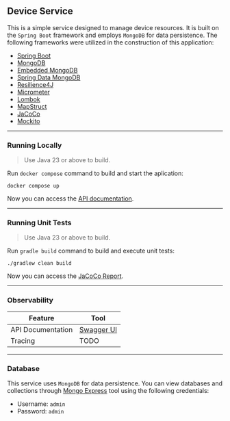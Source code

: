 Device Service
---

This is a simple service designed to manage device resources. It is built on the `Spring Boot` framework and employs
`MongoDB` for data persistence. The following frameworks were utilized in the construction of this application:

- [Spring Boot](https://docs.spring.io/spring-boot/index.html)
- [MongoDB](https://www.mongodb.com/docs/)
- [Embedded MongoDB](https://github.com/flapdoodle-oss/de.flapdoodle.embed.mongo.spring/tree/spring-3.x.x)
- [Spring Data MongoDB](https://docs.spring.io/spring-data/mongodb/reference/)
- [Resilience4J](https://github.com/resilience4j/resilience4j)
- [Micrometer](https://docs.micrometer.io/tracing/reference/)
- [Lombok](https://projectlombok.org/)
- [MapStruct](https://mapstruct.org/documentation/stable/reference/html/)
- [JaCoCo](https://www.eclemma.org/jacoco/)
- [Mockito](https://site.mockito.org/)

---

### Running Locally

> Use Java 23 or above to build.

Run `docker compose` command to build and start the aplication:

```shell
docker compose up
```

Now you can access the [API documentation](http://localhost:8080/swagger-ui/index.html).

---

### Running Unit Tests

> Use Java 23 or above to build.

Run `gradle build` command to build and execute unit tests:

```shell
./gradlew clean build
```

Now you can access the [JaCoCo Report](build/reports/jacoco/test/html/index.html).

---

### Observability

| Feature           | Tool                                                      |
|-------------------|-----------------------------------------------------------|
| API Documentation | [Swagger UI](http://localhost:8080/swagger-ui/index.html) |
| Tracing           | TODO                                                      |

---

### Database

This service uses `MongoDB` for data persistence. You can view databases and collections
through [Mongo Express](http://localhost:8082) tool using the following credentials:

- Username: `admin`
- Password: `admin`
